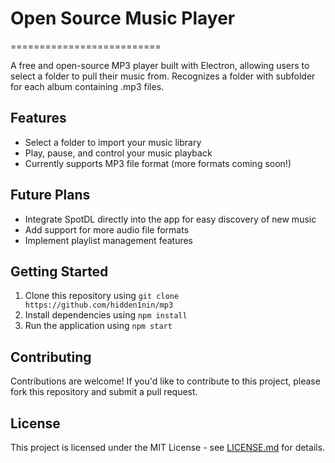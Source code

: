 # Open Source Music Player
==========================

A free and open-source MP3 player built with Electron, allowing users to select a folder to pull their music from.
Recognizes a folder with subfolder for each album containing .mp3 files.

## Features

* Select a folder to import your music library
* Play, pause, and control your music playback
* Currently supports MP3 file format (more formats coming soon!)

## Future Plans

* Integrate SpotDL directly into the app for easy discovery of new music
* Add support for more audio file formats
* Implement playlist management features

## Getting Started

1. Clone this repository using `git clone https://github.com/hidden1nin/mp3`
2. Install dependencies using `npm install`
3. Run the application using `npm start`

## Contributing

Contributions are welcome! If you'd like to contribute to this project, please fork this repository and submit a pull request.

## License

This project is licensed under the MIT License - see [LICENSE.md](LICENSE.md) for details.
